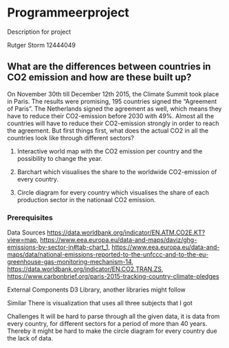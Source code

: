 # Programmeerproject
Description for project

Rutger Storm
12444049

## What are the differences between countries in CO2 emission and how are these built up?

On November 30th till December 12th 2015, the Climate Summit took place in Paris. The results were promising, 195 countries signed the “Agreement of Paris”. The Netherlands signed the agreement as well, which means they have to reduce their CO2-emission before 2030 with 49%. Almost all the countries will have to reduce their CO2-emission strongly in order to reach the agreement. But first things first, what does the actual CO2 in all the countries look like through different sectors?


1.	Interactive world map with the CO2 emission per country and the possibility to change the year. 

2.	Barchart which visualises the share to the worldwide CO2-emission of every country. 

3.	Circle diagram for every country which visualises the share of each production sector in the nationaal CO2 emission.

### Prerequisites
Data Sources
https://data.worldbank.org/indicator/EN.ATM.CO2E.KT?view=map, 
https://www.eea.europa.eu/data-and-maps/daviz/ghg-emissions-by-sector-in#tab-chart_1, 
https://www.eea.europa.eu/data-and-maps/data/national-emissions-reported-to-the-unfccc-and-to-the-eu-greenhouse-gas-monitoring-mechanism-14, 
https://data.worldbank.org/indicator/EN.CO2.TRAN.ZS, 
https://www.carbonbrief.org/paris-2015-tracking-country-climate-pledges



External Components
D3 Library, another libraries might follow


Similar
There is visualization that uses all three subjects that I got


Challenges
It will be hard to parse through all the given data, it is data from every country, for different sectors for a period of more than 40 years. Thereby it might be hard to make the circle diagram for every country due the lack of data.
















